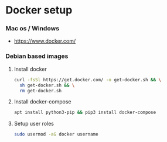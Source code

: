 # Docker setup
### Mac os / Windows
- https://www.docker.com/

### Debian based images 
1. Install docker
    ```bash
    curl -fsSl https://get.docker.com/ -o get-docker.sh && \
      sh get-docker.sh && \
      rm get-docker.sh
    ```
2. Install docker-compose
    ```bash
    apt install python3-pip && pip3 install docker-compose
    ```
3. Setup user roles
    ```bash
    sudo usermod -aG docker username
    ```
